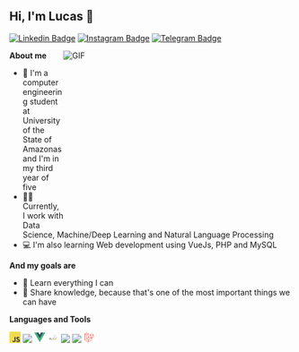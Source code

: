 ## Hi, I'm Lucas 👋
[![Linkedin Badge](https://img.shields.io/badge/-LinkedIn-0e76a8?style=flat-square&logo=Linkedin&logoColor=white)](https://linkedin.com/in/lucas-migliorin-993566197)
[![Instagram Badge](https://img.shields.io/badge/-Instagram-e4405f?style=flat-square&logo=Instagram&logoColor=white)](https://instagram.com/lucas.migliorin/)
[![Telegram Badge](https://img.shields.io/badge/-Telegram-0088cc?style=flat-square&logo=Telegram&logoColor=white)](https://t.me/Lucas_Migliorin)


<img align="right" alt="GIF" src="https://github.com/Gapur/Gapur/blob/master/coding.gif?raw=true" width="408" height="318" />

**About me**
- 🧑 I'm a computer engineering student at University of the State of Amazonas and I'm in my third year of five
- 🧑‍💻 Currently, I work with Data Science, Machine/Deep Learning and Natural Language Processing
- 💻 I'm also learning Web development using VueJs, PHP and MySQL

**And my goals are**
- 📖 Learn everything I can
- 💬 Share knowledge, because that's one of the most important things we can have

**Languages and Tools**

<code><a href="https://www.javascript.com/"><img height="20" src="https://raw.githubusercontent.com/github/explore/80688e429a7d4ef2fca1e82350fe8e3517d3494d/topics/javascript/javascript.png"></a></code>
<code><a href="https://www.python.org/"><img height="20" src="https://avatars.githubusercontent.com/u/1525981?s=200&v=4"></a></code>
<code><a href="https://vuejs.org/"><img height="20" src="https://raw.githubusercontent.com/github/explore/80688e429a7d4ef2fca1e82350fe8e3517d3494d/topics/vue/vue.png"></a></code>
<code><a href="https://www.mysql.com/"><img height="20" src="https://raw.githubusercontent.com/github/explore/80688e429a7d4ef2fca1e82350fe8e3517d3494d/topics/mysql/mysql.png"></a></code>
<code><a href="https://vuetifyjs.com/en/"><img height="20" src="https://avatars.githubusercontent.com/u/22138497?s=200&v=4"></a></code>
<code><a href="https://www.anaconda.com/"><img height="20" src="https://avatars.githubusercontent.com/u/3571983?s=200&v=4"></a></code>
<code><a href="https://laravel.com/"><img height="20" src="https://raw.githubusercontent.com/github/explore/56a826d05cf762b2b50ecbe7d492a839b04f3fbf/topics/laravel/laravel.png"></a></code>


<!--
**Migliorin/migliorin** is a ✨ _special_ ✨ repository because its `README.md` (this file) appears on your GitHub profile.

Here are some ideas to get you started:

- 🔭 I’m currently working on ...
- 🌱 I’m currently learning ...
- 👯 I’m looking to collaborate on ...
- 🤔 I’m looking for help with ...
- 💬 Ask me about ...
- 📫 How to reach me: ...
- 😄 Pronouns: ...
- ⚡ Fun fact: ...
-->

